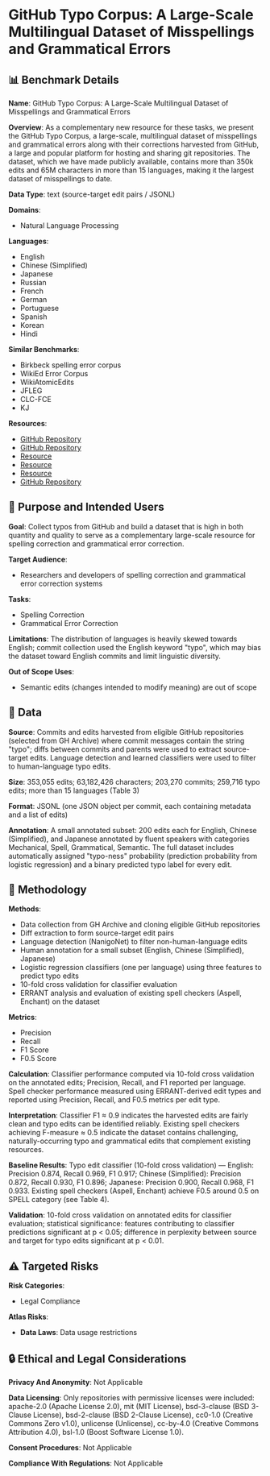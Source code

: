 # GitHub Typo Corpus: A Large-Scale Multilingual Dataset of Misspellings and Grammatical Errors

## 📊 Benchmark Details

**Name**: GitHub Typo Corpus: A Large-Scale Multilingual Dataset of Misspellings and Grammatical Errors

**Overview**: As a complementary new resource for these tasks, we present the GitHub Typo Corpus, a large-scale, multilingual dataset of misspellings and grammatical errors along with their corrections harvested from GitHub, a large and popular platform for hosting and sharing git repositories. The dataset, which we have made publicly available, contains more than 350k edits and 65M characters in more than 15 languages, making it the largest dataset of misspellings to date.

**Data Type**: text (source-target edit pairs / JSONL)

**Domains**:
- Natural Language Processing

**Languages**:
- English
- Chinese (Simplified)
- Japanese
- Russian
- French
- German
- Portuguese
- Spanish
- Korean
- Hindi

**Similar Benchmarks**:
- Birkbeck spelling error corpus
- WikiEd Error Corpus
- WikiAtomicEdits
- JFLEG
- CLC-FCE
- KJ

**Resources**:
- [GitHub Repository](https://github.com/mhagiwara/github-typo-corpus)
- [GitHub Repository](https://github.com/mhagiwara/nanigonet)
- [Resource](https://www.gharchive.org/)
- [Resource](https://arxiv.org/abs/1911.12893)
- [Resource](http://aspell.net/)
- [GitHub Repository](https://github.com/AbiWord/enchant)

## 🎯 Purpose and Intended Users

**Goal**: Collect typos from GitHub and build a dataset that is high in both quantity and quality to serve as a complementary large-scale resource for spelling correction and grammatical error correction.

**Target Audience**:
- Researchers and developers of spelling correction and grammatical error correction systems

**Tasks**:
- Spelling Correction
- Grammatical Error Correction

**Limitations**: The distribution of languages is heavily skewed towards English; commit collection used the English keyword "typo", which may bias the dataset toward English commits and limit linguistic diversity.

**Out of Scope Uses**:
- Semantic edits (changes intended to modify meaning) are out of scope

## 💾 Data

**Source**: Commits and edits harvested from eligible GitHub repositories (selected from GH Archive) where commit messages contain the string "typo"; diffs between commits and parents were used to extract source-target edits. Language detection and learned classifiers were used to filter to human-language typo edits.

**Size**: 353,055 edits; 63,182,426 characters; 203,270 commits; 259,716 typo edits; more than 15 languages (Table 3)

**Format**: JSONL (one JSON object per commit, each containing metadata and a list of edits)

**Annotation**: A small annotated subset: 200 edits each for English, Chinese (Simplified), and Japanese annotated by fluent speakers with categories Mechanical, Spell, Grammatical, Semantic. The full dataset includes automatically assigned "typo-ness" probability (prediction probability from logistic regression) and a binary predicted typo label for every edit.

## 🔬 Methodology

**Methods**:
- Data collection from GH Archive and cloning eligible GitHub repositories
- Diff extraction to form source-target edit pairs
- Language detection (NanigoNet) to filter non-human-language edits
- Human annotation for a small subset (English, Chinese (Simplified), Japanese)
- Logistic regression classifiers (one per language) using three features to predict typo edits
- 10-fold cross validation for classifier evaluation
- ERRANT analysis and evaluation of existing spell checkers (Aspell, Enchant) on the dataset

**Metrics**:
- Precision
- Recall
- F1 Score
- F0.5 Score

**Calculation**: Classifier performance computed via 10-fold cross validation on the annotated edits; Precision, Recall, and F1 reported per language. Spell checker performance measured using ERRANT-derived edit types and reported using Precision, Recall, and F0.5 metrics per edit type.

**Interpretation**: Classifier F1 ≈ 0.9 indicates the harvested edits are fairly clean and typo edits can be identified reliably. Existing spell checkers achieving F-measure ≈ 0.5 indicate the dataset contains challenging, naturally-occurring typo and grammatical edits that complement existing resources.

**Baseline Results**: Typo edit classifier (10-fold cross validation) — English: Precision 0.874, Recall 0.969, F1 0.917; Chinese (Simplified): Precision 0.872, Recall 0.930, F1 0.896; Japanese: Precision 0.900, Recall 0.968, F1 0.933. Existing spell checkers (Aspell, Enchant) achieve F0.5 around 0.5 on SPELL category (see Table 4).

**Validation**: 10-fold cross validation on annotated edits for classifier evaluation; statistical significance: features contributing to classifier predictions significant at p < 0.05; difference in perplexity between source and target for typo edits significant at p < 0.01.

## ⚠️ Targeted Risks

**Risk Categories**:
- Legal Compliance

**Atlas Risks**:
- **Data Laws**: Data usage restrictions

## 🔒 Ethical and Legal Considerations

**Privacy And Anonymity**: Not Applicable

**Data Licensing**: Only repositories with permissive licenses were included: apache-2.0 (Apache License 2.0), mit (MIT License), bsd-3-clause (BSD 3-Clause License), bsd-2-clause (BSD 2-Clause License), cc0-1.0 (Creative Commons Zero v1.0), unlicense (Unlicense), cc-by-4.0 (Creative Commons Attribution 4.0), bsl-1.0 (Boost Software License 1.0).

**Consent Procedures**: Not Applicable

**Compliance With Regulations**: Not Applicable
